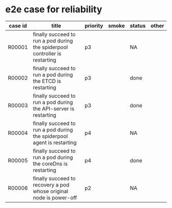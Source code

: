 # e2e case for reliability

| case id  | title                                                                       | priority | smoke | status | other |
|---------|-----------------------------------------------------------------------------|----------|-------|--------|-------|
| R00001  | finally succeed to run a pod during the spiderpool controller is restarting | p3       |       | NA     |       |
| R00002  | finally succeed to run a pod during the ETCD is restarting                  | p3       |       | done   |       |
| R00003  | finally succeed to run a pod during the API-server is restarting            | p3       |       | done   |       |
| R00004  | finally succeed to run a pod during the spiderpool agent is restarting      | p4       |       | NA     |       |
| R00005  | finally succeed to run a pod during the coreDns is restarting               | p4       |       | done   |       |
| R00006  | finally succeed to recovery a pod whose original node is power-off          | p2       |       | NA     |       |
